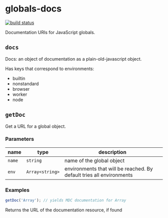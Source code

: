 # globals-docs

[![build status](https://secure.travis-ci.org/documentationjs/globals-docs.svg)](http://travis-ci.org/documentationjs/globals-docs)

Documentation URIs for JavaScript globals.

## `docs`

Docs: an object of documentation as a plain-old-javascript object.

Has keys that correspond to environments:

- builtin
- nonstandard
- browser
- worker
- node





## `getDoc`

Get a URL for a global object.

### Parameters

| name | type | description |
| ---- | ---- | ----------- |
| `name` | `string` | name of the global object |
| `env` | `Array<string>` | environments that will be reached. By default tries all environments |


### Examples

```js
getDoc('Array'); // yields MDC documentation for Array
```

Returns  the URL of the documentation resource, if found
